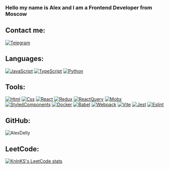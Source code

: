 <h3>Hello my name is Alex and I am a Frontend Developer from Moscow</h3>

## Contact me:<br>

[![Telegram](https://img.shields.io/badge/Telegram-2CA5E0?style=for-the-badge&logo=telegram&logoColor=white)](https://t.me/AlexDelly)

## Languages:<br>

[![JavaScript](https://img.shields.io/badge/JavaScript-ffffff?style=for-the-badge&logo=javascript)](https://wikipedia.org/wiki/JavaScript)
[![TypeScript](https://img.shields.io/badge/TypeScript-ffffff?style=for-the-badge&logo=typescript)](https://www.typescriptlang.org/)
[![Python](https://img.shields.io/badge/Python-ffffff?style=for-the-badge&logo=python)](https://www.python.org/)

## Tools:<br>

[![Html](https://img.shields.io/badge/HTML5-ffffff?style=for-the-badge&logo=html5)](https://html.spec.whatwg.org/multipage/)
[![Css](https://img.shields.io/badge/CSS3-ffffff?style=for-the-badge&logo=css3&logoColor=369AD6)](https://www.w3.org/TR/CSS/)
[![React](https://img.shields.io/badge/React-ffffff?style=for-the-badge&logo=react)](https://react.dev/)
[![Redux](https://img.shields.io/badge/Redux-ffffff?style=for-the-badge&logo=redux&logoColor=7749BD)](https://redux.js.org/)
[![ReactQuery](https://img.shields.io/badge/ReactQuery-ffffff?style=for-the-badge&logo=reactquery)](https://tanstack.com/query/latest)
[![Mobx](https://img.shields.io/badge/mobx-ffffff?style=for-the-badge&logo=mobx)](https://mobx.js.org/)
[![StyledComponents](https://img.shields.io/badge/StyledComponents-ffffff?style=for-the-badge&logo=StyledComponents)](https://styled-components.com/)
[![Docker](https://img.shields.io/badge/docker-ffffff?style=for-the-badge&logo=docker)](https://www.docker.com/)
[![Babel](https://img.shields.io/badge/babel-ffffff?style=for-the-badge&logo=babel)](https://babeljs.io/)
[![Webpack](https://img.shields.io/badge/webpack-ffffff?style=for-the-badge&logo=webpack)](https://webpack.js.org/)
[![Vite](https://img.shields.io/badge/vite-ffffff?style=for-the-badge&logo=vite)](https://vitejs.dev/)
[![Jest](https://img.shields.io/badge/jest-ffffff?style=for-the-badge&logo=jest&logoColor=99424F)](https://jestjs.io/)
[![Eslint](https://img.shields.io/badge/eslint-ffffff?style=for-the-badge&logo=eslint&logoColor=7C7CEA)](https://eslint.org/)

## GitHub:<br>

<p><img src=https://github-readme-stats.vercel.app/api?username=AlexDelly&show_icons=true alt=AlexDelly /></p>

## LeetCode:<br>

[![KnlnKS's LeetCode stats](https://leetcode-stats-six.vercel.app/api?username=AlexUtany)](https://leetcode.com/AlexUtany/)


